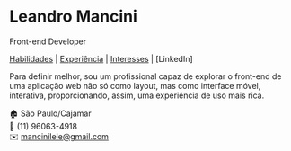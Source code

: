 # Leandro Mancini
Front-end Developer

[Habilidades](#skills) | [Experiência](#experience) | [Interesses](#interests) | [LinkedIn]

Para definir melhor, sou um profissional capaz de explorar o front-end de uma aplicação web não só como layout, mas como interface móvel, interativa, proporcionando, assim, uma experiência de uso mais rica.

:house:    São Paulo/Cajamar <br>
:iphone:   (11) 96063-4918 <br>
:envelope:  mancinilele@gmail.com
